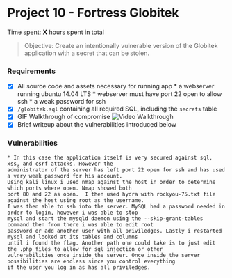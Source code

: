 # Project 10 - Fortress Globitek

Time spent: **X** hours spent in total

> Objective: Create an intentionally vulnerable version of the Globitek application with a secret that can be stolen.

### Requirements

- [X] All source code and assets necessary for running app
		* a webserver running ubuntu 14.04 LTS 
		* webserver must have port 22 open to allow ssh
		* a weak password for ssh 
- [X] `/globitek.sql` containing all required SQL, including the `secrets` table
- [X] GIF Walkthrough of compromise
	<img src='http://i.imgur.com/xQD0qqC.gif' title='Video Walkthrough' width='' alt='Video Walkthrough' />
- [X] Brief writeup about the vulnerabilities introduced below

### Vulnerabilities

	* In this case the application itself is very secured against sql, xss, and csrf attacks. However the 
	administrator of the server has left port 22 open for ssh and has used a very weak password for his account. 
	Using kali linux i used nmap against the host in order to determine which ports where open. Nmap showed both 
	port 80 and 22 as open.  I then used hydra with rockyou-75.txt file against the host using root as the username.
	I was then able to ssh into the server. MySQL had a password needed in order to login, however i was able to stop 
	mysql and start the mysqld daemon using the --skip-grant-tables command then from there i was able to edit root 
	password or add another user with all priviledges. Lastly i restarted mysql and looked at its tables and columns 
	until i found the flag. Another path one could take is to just edit the .php files to allow for sql injection or other
	vulnerabilities once inside the server. Once inside the server possibilities are endless since you control everything 
	if the user you log in as has all priviledges. 
